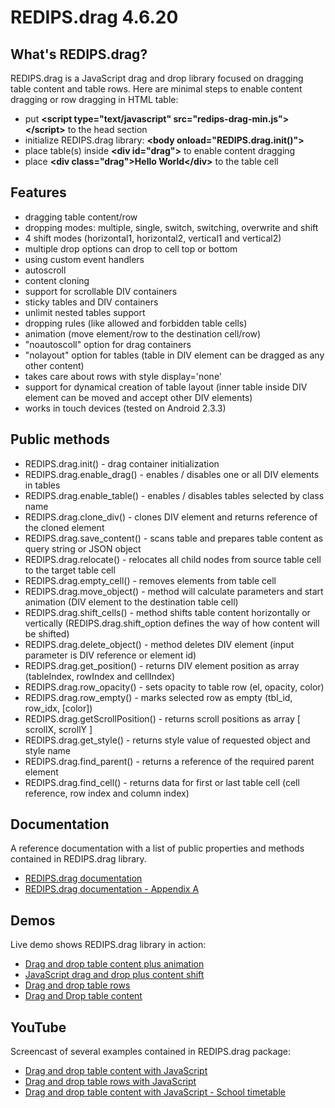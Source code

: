 REDIPS.drag 4.6.20
============

## What's REDIPS.drag?

REDIPS.drag is a JavaScript drag and drop library focused on dragging table content and table rows. Here are minimal steps to enable content dragging or row dragging in HTML table:

* put **&lt;script type="text/javascript" src="redips-drag-min.js">&lt;/script>** to the head section
* initialize REDIPS.drag library: **&lt;body onload="REDIPS.drag.init()">**
* place table(s) inside **&lt;div id="drag">** to enable content dragging
* place **&lt;div class="drag">Hello World&lt;/div>** to the table cell

## Features

* dragging table content/row
* dropping modes: multiple, single, switch, switching, overwrite and shift
* 4 shift modes (horizontal1, horizontal2, vertical1 and vertical2)
* multiple drop options can drop to cell top or bottom
* using custom event handlers
* autoscroll
* content cloning
* support for scrollable DIV containers
* sticky tables and DIV containers
* unlimit nested tables support
* dropping rules (like allowed and forbidden table cells)
* animation (move element/row to the destination cell/row)
* "noautoscoll" option for drag containers
* "nolayout" option for tables (table in DIV element can be dragged as any other content)
* takes care about rows with style display='none'
* support for dynamical creation of table layout (inner table inside DIV element can be moved and accept other DIV elements)
* works in touch devices (tested on Android 2.3.3)

## Public methods

* REDIPS.drag.init() - drag container initialization
* REDIPS.drag.enable_drag() - enables / disables one or all DIV elements in tables
* REDIPS.drag.enable_table() - enables / disables tables selected by class name
* REDIPS.drag.clone_div() - clones DIV element and returns reference of the cloned element
* REDIPS.drag.save_content() - scans table and prepares table content as query string or JSON object
* REDIPS.drag.relocate() - relocates all child nodes from source table cell to the target table cell
* REDIPS.drag.empty_cell() - removes elements from table cell
* REDIPS.drag.move_object() - method will calculate parameters and start animation (DIV element to the destination table cell)
* REDIPS.drag.shift_cells() - method shifts table content horizontally or vertically (REDIPS.drag.shift_option defines the way of how content will be shifted)
* REDIPS.drag.delete_object() - method deletes DIV element (input parameter is DIV reference or element id)
* REDIPS.drag.get_position() - returns DIV element position as array (tableIndex, rowIndex and cellIndex)
* REDIPS.drag.row_opacity() - sets opacity to table row (el, opacity, color)
* REDIPS.drag.row_empty() - marks selected row as empty (tbl_id, row_idx, [color])
* REDIPS.drag.getScrollPosition() - returns scroll positions as array [ scrollX, scrollY ]
* REDIPS.drag.get_style() - returns style value of requested object and style name
* REDIPS.drag.find_parent() - returns a reference of the required parent element
* REDIPS.drag.find_cell() - returns data for first or last table cell (cell reference, row index and column index)

## Documentation

A reference documentation with a list of public properties and methods contained in REDIPS.drag library.

* [REDIPS.drag documentation](http://www.redips.net/javascript/redips-drag-documentation/)
* [REDIPS.drag documentation - Appendix A](http://www.redips.net/javascript/redips-drag-documentation-appendix-a/)

## Demos

Live demo shows REDIPS.drag library in action: 

* [Drag and drop table content plus animation](http://www.redips.net/javascript/drag-and-drop-table-content-animation/)
* [JavaScript drag and drop plus content shift](http://www.redips.net/javascript/drag-and-drop-content-shift/)
* [Drag and drop table rows](http://www.redips.net/javascript/drag-and-drop-table-content/)
* [Drag and Drop table content](http://www.redips.net/javascript/drag-and-drop-table-row/)

## YouTube

Screencast of several examples contained in REDIPS.drag package:

* [Drag and drop table content with JavaScript](http://www.youtube.com/watch?v=8LtMk4DwLzA)
* [Drag and drop table rows with JavaScript](http://www.youtube.com/watch?v=5YuS6S0bFTU)
* [Drag and drop table content with JavaScript - School timetable](http://www.youtube.com/watch?v=ToJk1End4C4)
